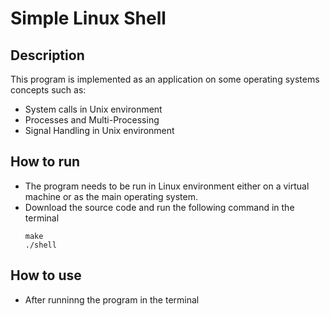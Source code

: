 # Simple Linux Shell
## Description
This program is implemented as an application on some operating systems concepts such as:
  - System calls in Unix environment
  - Processes and Multi-Processing
  - Signal Handling in Unix environment
## How to run
- The program needs to be run in Linux environment either on a virtual machine or as the main operating system.
- Download the source code and run the following command in the terminal
   ```
   make
   ./shell
  ```
## How to use
- After runninng the program in the terminal
